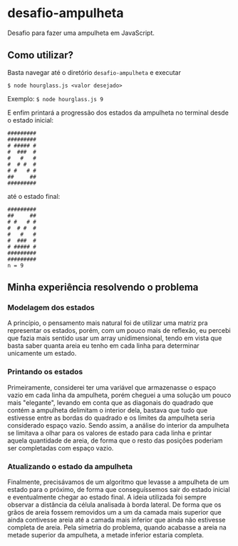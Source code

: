 # desafio-ampulheta
Desafio para fazer uma ampulheta em JavaScript.

## Como utilizar?
Basta navegar até o diretório `desafio-ampulheta` e executar

```$ node hourglass.js <valor desejado>```

Exemplo:
```$ node hourglass.js 9```

E enfim printará a progressão dos estados da ampulheta no terminal desde o estado inicial:

```
#########
#########
# ##### #
#  ###  #
#   #   #
#  # #  #
# #   # #
##     ##
######### 
```

até o estado final:
```
#########
##     ##
# #   # #
#  # #  #
#   #   #
#  ###  #
# ##### #
#########
######### 
n = 9
```

## Minha experiência resolvendo o problema

### Modelagem dos estados
A princípio, o pensamento mais natural foi de utilizar uma matriz pra representar os estados, porém, com um pouco mais de reflexão, eu percebi que fazia mais sentido usar um array unidimensional, tendo em vista que basta saber quanta areia eu tenho em cada linha para determinar unicamente um estado.

### Printando os estados
Primeiramente, considerei ter uma variável que armazenasse o espaço vazio em cada linha da ampulheta, porém cheguei a uma solução um pouco mais "elegante", levando em conta que as diagonais do quadrado que contém a ampulheta delimitam o interior dela, bastava que tudo que estivesse entre as bordas do quadrado e os limites da ampulheta seria considerado espaço vazio. Sendo assim, a análise do interior da ampulheta se limitava a olhar para os valores de estado para cada linha e printar aquela quantidade de areia, de forma que o resto das posições poderiam ser completadas com espaço vazio.

### Atualizando o estado da ampulheta
Finalmente, precisávamos de um algoritmo que levasse a ampulheta de um estado para o próximo, de forma que conseguíssemos sair do estado inicial e eventualmente chegar ao estado final. A ideia utilizada foi sempre observar a distância da célula analisada à borda lateral. De forma que os grãos de areia fossem removidos um a um da camada mais superior que ainda contivesse areia até a camada mais inferior que ainda não estivesse completa de areia. Pela simetria do problema, quando acabasse a areia na metade superior da ampulheta, a metade inferior estaria completa.

